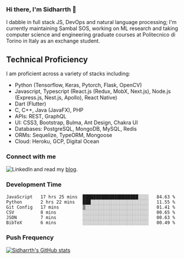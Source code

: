 ### Hi there, I'm Sidharrth 👋

I dabble in full stack JS, DevOps and natural language processing; I'm currently maintaining Sambal SOS, working on ML research and taking computer science and engineering graduate courses at Politecnico di Torino in Italy as an exchange student. 

## Technical Proficiency
I am proficient across a variety of stacks including:
- Python (Tensorflow, Keras, Pytorch, Flask, OpenCV)
- Javascript, Typescript (React.js (Redux, MobX, Next.js), Node.js (Express.js, Nest.js, Apollo), React Native)
- Dart (Flutter)
- C, C++, Java (JavaFX), PHP
- APIs: REST, GraphQL
- UI: CSS3, Bootstrap, Bulma, Ant Design, Chakra UI
- Databases: PostgreSQL, MongoDB, MySQL, Redis
- ORMs: Sequelize, TypeORM, Mongoose
- Cloud: Heroku, GCP, Digital Ocean

### Connect with me

[<img align="left" alt="LinkedIn" src="https://img.shields.io/badge/linkedin-%230077B5.svg?&style=for-the-badge&logo=linkedin&logoColor=white" />][linkedin]
and read my [blog].


### Development Time
<!--START_SECTION:waka-->

```text
JavaScript   17 hrs 25 mins  █████████████████████░░░░   84.63 %
Python       2 hrs 22 mins   ███░░░░░░░░░░░░░░░░░░░░░░   11.55 %
Git Config   17 mins         ▒░░░░░░░░░░░░░░░░░░░░░░░░   01.41 %
CSV          8 mins          ░░░░░░░░░░░░░░░░░░░░░░░░░   00.65 %
JSON         7 mins          ░░░░░░░░░░░░░░░░░░░░░░░░░   00.63 %
BibTeX       6 mins          ░░░░░░░░░░░░░░░░░░░░░░░░░   00.49 %
```

<!--END_SECTION:waka-->

### Push Frequency
[![Sidharrth's GitHub stats](https://github-readme-stats.vercel.app/api?username=sidharrth2002&show_icons=true)](https://github.com/sidharrth2002/github-readme-stats)

[site]: https://sidharrth.me/
[blog]: https://mathsforgeeks.org/blog
[linkedin]: https://www.linkedin.com/in/sidharrth-nagappan/
